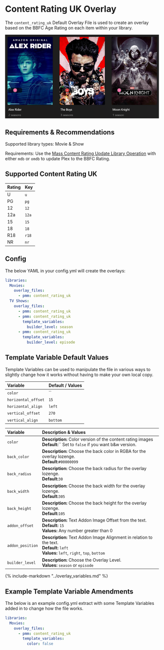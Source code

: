 # Content Rating UK Overlay

The `content_rating_uk` Default Overlay File is used to create an overlay based on the BBFC Age Rating on each item within your library.

![](images/content_rating_uk.png)

## Requirements & Recommendations

Supported library types: Movie & Show

Requirements: Use the [Mass Content Rating Update Library Operation](../../config/operations.md#mass-content-rating-update) with either `mdb` or `omdb` to update Plex to the BBFC Rating.

## Supported Content Rating UK

| Rating | Key   |
|:-------|:------|
| U      | `u`   |
| PG     | `pg`  |
| 12     | `12`  |
| 12a    | `12a` |
| 15     | `15`  |
| 18     | `18`  |
| R18    | `r18` |
| NR     | `nr`  |

## Config

The below YAML in your config.yml will create the overlays:

```yaml
libraries:
  Movies:
    overlay_files:
      - pmm: content_rating_uk
  TV Shows:
    overlay_files:
      - pmm: content_rating_uk
      - pmm: content_rating_uk
        template_variables:
          builder_level: season
      - pmm: content_rating_uk
        template_variables:
          builder_level: episode
```

## Template Variable Default Values

Template Variables can be used to manipulate the file in various ways to slightly change how it works without having to make your own local copy.

| Variable            | Default / Values |
|:--------------------|:-----------------|
| `color`             | ``               |
| `horizontal_offset` | `15`             |
| `horizontal_align`  | `left`           |
| `vertical_offset`   | `270`            |
| `vertical_align`    | `bottom`         |

| Variable          | Description & Values                                                                                                                                                |
|:------------------|:--------------------------------------------------------------------------------------------------------------------------------------------------------------------|
| `color`           | **Description:** Color version of the content rating images<br>**Default:**`` Set to `false` if you want b&w version.                                               |
| `back_color`      | **Description:** Choose the back color in RGBA for the overlay lozenge.<br>**Default:**`#00000099`                                                                  |
| `back_radius`     | **Description:** Choose the back radius for the overlay lozenge.<br>**Default:**`30`                                                                                |
| `back_width`      | **Description:** Choose the back width for the overlay lozenge.<br>**Default:**`305`                                                                                |
| `back_height`     | **Description:** Choose the back height for the overlay lozenge.<br>**Default:**`105`                                                                               |
| `addon_offset`    | **Description:** Text Addon Image Offset from the text.<br>**Default:** `15`<br>**Values:** Any number greater than 0                                               |
| `addon_position`  | **Description:** Text Addon Image Alignment in relation to the text.<br>**Default:** `left`<br>**Values:** `left`, `right`, `top`, `bottom`                         |
| `builder_level`   | **Description:** Choose the Overlay Level.<br>**Values:** `season` or `episode`                                                                                     |

{%
   include-markdown "../overlay_variables.md"
%}

## Example Template Variable Amendments

The below is an example config.yml extract with some Template Variables added in to change how the file works.

```yaml
libraries:
  Movies:
    overlay_files:
      - pmm: content_rating_uk
        template_variables:
          color: false
```
